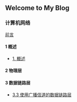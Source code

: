 ## Welcome to My Blog

### 计算机网络

[前言](file:///C:/Users/LTzun/Documents/Typora/%E8%AE%A1%E7%AE%97%E6%9C%BA%E7%BD%91%E7%BB%9C/%E5%89%8D%E8%A8%80.md)  

#### 1 概述

- [1. 概述](https://www.jianguoyun.com/#/sandbox/11d97c6/6f0b3e1ed0856c16/%2F%E8%AE%A1%E7%AE%97%E6%9C%BA%E7%BD%91%E7%BB%9C%2F2%20%E7%89%A9%E7%90%86%E5%B1%82/?previewingFileName=2.1%20%20%E7%89%A9%E7%90%86%E5%B1%82%E7%9A%84%E5%9F%BA%E6%9C%AC%E6%A6%82%E5%BF%B5.md)

#### 2 物理层



#### 3 数据链路层

- [3.3 使用广播信道的数据链路层](file:///C:/Users/LTzun/Documents/Typora/%E8%AE%A1%E7%AE%97%E6%9C%BA%E7%BD%91%E7%BB%9C/3%20%E6%95%B0%E6%8D%AE%E9%93%BE%E8%B7%AF%E5%B1%82/3.3%20%E4%BD%BF%E7%94%A8%E5%B9%BF%E6%92%AD%E4%BF%A1%E9%81%93%E7%9A%84%E6%95%B0%E6%8D%AE%E9%93%BE%E8%B7%AF%E5%B1%82.md)


